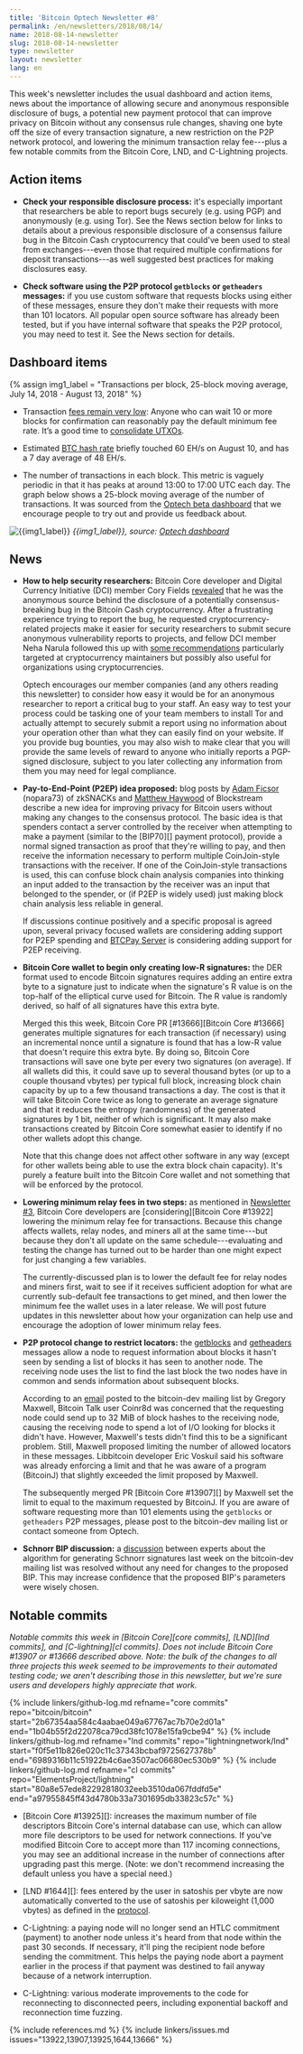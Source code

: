 ```yaml
---
title: 'Bitcoin Optech Newsletter #8'
permalink: /en/newsletters/2018/08/14/
name: 2018-08-14-newsletter
slug: 2018-08-14-newsletter
type: newsletter
layout: newsletter
lang: en
---
```

This week's newsletter includes the usual dashboard and action items,
news about the importance of allowing secure and anonymous responsible
disclosure of bugs, a potential new payment protocol that can improve
privacy on Bitcoin without any consensus rule changes, shaving one byte
off the size of every transaction signature, a new restriction on the P2P
network protocol, and lowering the minimum transaction relay fee---plus
a few notable commits from the Bitcoin Core, LND, and C-Lightning
projects.

## Action items

- **Check your responsible disclosure process:** it's especially
  important that researchers be able to report bugs securely (e.g. using
  PGP) and anonymously (e.g. using Tor).  See the News section below for
  links to details about a previous responsible disclosure of a consensus
  failure bug in the Bitcoin Cash cryptocurrency that could've been used
  to steal from exchanges---even those that required multiple
  confirmations for deposit transactions---as well suggested best
  practices for making disclosures easy.

- **Check software using the P2P protocol `getblocks` or `getheaders`
  messages:** if you use custom software that requests blocks using
  either of these messages, ensure they don't make their requests with
  more than 101 locators.  All popular open source software has already
  been tested, but if you have internal software that speaks the P2P
  protocol, you may need to test it.  See the News section for details.

## Dashboard items

{% assign img1_label = "Transactions per block, 25-block moving average, July 14, 2018 - August 13, 2018" %}

- Transaction [fees remain very low][fee metrics]: Anyone who can wait 10 or
more blocks for confirmation can reasonably pay the default minimum fee rate.
It’s a good time to [consolidate UTXOs][consolidate info].

- Estimated [BTC hash rate][btc hash rate] briefly touched 60 EH/s on August 10, and has a 7 day average of 48 EH/s.

- The number of transactions in each block. This metric is vaguely periodic in that it has peaks at around 13:00 to 17:00 UTC each
day. The graph below shows a 25-block moving average of the number of transactions. It was sourced from the
[Optech beta dashboard][periodic txn data] that we encourage people to try out and provide us feedback about.

![{{img1_label}}](/img/posts/transactions-spikes.png)
*{{img1_label}},
source: [Optech dashboard][periodic txn data]*

## News

- **How to help security researchers:** Bitcoin Core developer and Digital Currency Initiative (DCI) member Cory
  Fields [revealed][fields post] that he was the anonymous source behind
  the disclosure of a potentially consensus-breaking bug in the Bitcoin
  Cash cryptocurrency.  After a frustrating experience trying to report
  the bug, he requested cryptocurrency-related projects make it easier
  for security researchers to submit secure anonymous vulnerability
  reports to projects, and fellow DCI member Neha Narula followed this
  up with [some recommendations][narula recs] particularly targeted at
  cryptocurrency maintainers but possibly also useful for organizations
  using cryptocurrencies.


    Optech encourages our member companies (and any others reading this
    newsletter) to consider how easy it would be for an anonymous
    researcher to report a critical bug to your staff.  An easy way to
    test your process could be tasking one of your team members to
    install Tor and actually attempt to securely submit a report using
    no information about your operation other than what they can easily
    find on your website.  If you provide bug bounties, you may also
    wish to make clear that you will provide the same levels of reward
    to anyone who initially reports a PGP-signed disclosure, subject to
    you later collecting any information from them you may need for legal
    compliance.

- **Pay-to-End-Point (P2EP) idea proposed:** blog posts by [Adam
  Ficsor][nopara73 p2ep] (nopara73) of zkSNACKs and [Matthew
  Haywood][blockstream p2ep] of Blockstream describe a new idea for
  improving privacy for Bitcoin users without making any changes to the
  consensus protocol.  The basic idea is that spenders contact a server
  controlled by the receiver when attempting to make a payment (similar
  to the [BIP70][] payment protocol), provide a normal signed
  transaction as proof that they're willing to pay, and then receive the
  information necessary to perform multiple CoinJoin-style transactions
  with the receiver.  If one of the CoinJoin-style transactions is used,
  this can confuse block chain analysis companies into thinking an input
  added to the transaction by the receiver was an input that belonged to
  the spender, or (if P2EP is widely used) just making block chain
  analysis less reliable in general.

    If discussions continue positively and a specific proposal is agreed
    upon, several privacy focused wallets are considering adding support
    for P2EP spending and [BTCPay
    Server](https://github.com/btcpayserver/btcpayserver) is considering
    adding support for P2EP receiving.

- **Bitcoin Core wallet to begin only creating low-R
  signatures:** the DER format used to encode Bitcoin signatures
  requires adding an entire extra byte to a signature just to indicate
  when the signature's R value is on the top-half of
  the elliptical curve used for Bitcoin.  The R value is randomly
  derived, so half of all signatures have this extra byte.

    Merged this this week, Bitcoin Core PR [#13666][Bitcoin Core #13666] generates multiple signatures for
    each transaction (if necessary) using an incremental nonce until a
    signature is found that has a low-R value that doesn't require this
    extra byte.  By doing so, Bitcoin Core transactions will save one
    byte per every two signatures (on average).  If all wallets did
    this, it could save up to several thousand bytes (or up to a couple
    thousand vbytes) per typical full block, increasing block chain
    capacity by up to a few thousand transactions a day.  The cost is
    that it will take Bitcoin Core twice as long to generate an average
    signature and that it reduces the entropy (randomness) of the
    generated signatures by 1 bit, neither of which is significant.  It
    may also make transactions created by Bitcoin Core somewhat easier
    to identify if no other wallets adopt this change.

    Note that this change does not affect other software in any way
    (except for other wallets being able to use the extra block chain
    capacity).  It's purely a feature built into the Bitcoin Core wallet
    and not something that will be enforced by the protocol.

- **Lowering minimum relay fees in two steps:** as mentioned in
  [Newsletter #3][news3 lower relay], Bitcoin Core developers are
  [considering][Bitcoin Core #13922] lowering the minimum relay fee for
  transactions.  Because this change affects wallets, relay nodes, and
  miners all at the same time---but because they don't all update on the
  same schedule---evaluating and testing the change has turned out to
  be harder than one might expect for just changing a few variables.

    The currently-discussed plan is to lower the default fee for relay
    nodes and miners first, wait to see if it receives sufficient
    adoption for what are currently sub-default fee transactions to
    get mined, and then lower the minimum fee the wallet uses in a later
    release.  We will post future updates in this newsletter about how
    your organization can help use and encourage the adoption of lower
    minimum relay fees.

- **P2P protocol change to restrict locators:** the [getblocks][p2p
  getblocks] and [getheaders][p2p getheaders] messages allow a node to
  request information about blocks it hasn't seen by sending a list of
  blocks it has seen to another node.  The receiving node uses the list
  to find the last block the two nodes have in common and sends
  information about subsequent blocks.

    According to an [email][bd locators] posted to the bitcoin-dev
    mailing list by Gregory Maxwell, Bitcoin Talk user Coinr8d was
    concerned that the requesting node could send up to 32 MiB of block
    hashes to the receiving node, causing the receiving node to spend a
    lot of I/O looking for blocks it didn't have.  However, Maxwell's
    tests didn't find this to be a significant problem.  Still, Maxwell
    proposed limiting the number of allowed locators in these messages.
    Libbitcoin developer Eric Voskuil said his software was already
    enforcing a limit and that he was aware of a program (BitcoinJ) that
    slightly exceeded the limit proposed by Maxwell.

    The subsequently merged PR [Bitcoin Core #13907][] by Maxwell set
    the limit to equal to the maximum requested by BitcoinJ.  If you are
    aware of software requesting more than 101 elements using the
    `getblocks` or `getheaders` P2P messages, please post to the
    bitcoin-dev mailing list or contact someone from Optech.

- **Schnorr BIP discussion:** a [discussion][schnorr discuss] between
  experts about the algorithm for generating Schnorr signatures last
  week on the bitcoin-dev mailing list was resolved without any need for
  changes to the proposed BIP.  This may increase confidence that the
  proposed BIP's parameters were wisely chosen.

## Notable commits

*Notable commits this week in [Bitcoin Core][core commits], [LND][lnd
commits], and [C-lightning][cl commits].  Does not include Bitcoin Core
#13907 or #13666 described above.  Note: the bulk of the changes to all three
projects this week seemed to be improvements to their automated testing
code; we aren't describing those in this newsletter, but we're sure
users and developers highly appreciate that work.*

{% include linkers/github-log.md
  refname="core commits"
  repo="bitcoin/bitcoin"
  start="2b67354aa584c4aabae049a67767ac7b70e2d01a"
  end="1b04b55f2d22078ca79cd38fc1078e15fa9cbe94"
%}
{% include linkers/github-log.md
  refname="lnd commits"
  repo="lightningnetwork/lnd"
  start="f0f5e11b826e020c11c37343bcbaf9725627378b"
  end="6989316b11c51922b4c6ae3507ac06680ec530b9"
%}
{% include linkers/github-log.md
  refname="cl commits"
  repo="ElementsProject/lightning"
  start="80a8e57ede82292818032eeb3510da067fddfd5e"
  end="a97955845ff43d4780b33a7301695db33823c57c"
%}

- [Bitcoin Core #13925][]: increases the maximum number of file
  descriptors Bitcoin Core's internal database can use, which can
  allow more file descriptors to be used for network connections.  If
  you've modified Bitcoin Core to accept more than 117 incoming
  connections, you may see an additional increase in the number of
  connections after upgrading past this merge.  (Note: we don't
  recommend increasing the default unless you have a special need.)

- [LND #1644][]: fees entered by the user in satoshis per vbyte are now
  automatically converted to the use of satoshis per kiloweight (1,000
  vbytes) as defined in the [protocol][BOLT2].

- C-Lightning: a paying node will no longer send an HTLC commitment
  (payment) to another node unless it's heard from that node within the
  past 30 seconds.  If necessary, it'll ping the recipient node before
  sending the commitment.  This helps the paying node abort a payment
  earlier in the process if that payment was destined to fail anyway
  because of a network interruption.

- C-Lightning: various moderate improvements to the code for
  reconnecting to disconnected peers, including exponential backoff and
  reconnection time fuzzing.

{% include references.md %}
{% include linkers/issues.md issues="13922,13907,13925,1644,13666" %}

[news3 lower relay]: {{news3}}#News
[BOLT2]: https://github.com/lightningnetwork/lightning-rfc/blob/master/02-peer-protocol.md
[fields post]: https://medium.com/mit-media-lab-digital-currency-initiative/http-coryfields-com-cash-48a99b85aad4
[narula recs]: https://medium.com/mit-media-lab-digital-currency-initiative/reducing-the-risk-of-catastrophic-cryptocurrency-bugs-dcdd493c7569
[nopara73 p2ep]: https://medium.com/@nopara73/pay-to-endpoint-56eb05d3cac6
[blockstream p2ep]: https://blockstream.com/2018/08/08/improving-privacy-using-pay-to-endpoint.html
[p2p getblocks]: https://bitcoin.org/en/developer-reference#getblocks
[p2p getheaders]: https://bitcoin.org/en/developer-reference#getheaders
[bd locators]: https://lists.linuxfoundation.org/pipermail/bitcoin-dev/2018-August/016285.html
[schnorr discuss]: https://lists.linuxfoundation.org/pipermail/bitcoin-dev/2018-August/016278.html
[fee metrics]: https://statoshi.info/dashboard/db/fee-estimates
[consolidate info]: https://en.bitcoin.it/wiki/Techniques_to_reduce_transaction_fees#Consolidation
[btc hash rate]: https://fork.lol/pow/hashrate
[periodic txn data]: https://dashboard.bitcoinops.org/d/K7C9p0vmz/btc-number-of-txns-total-fee-per-block-volume?panelId=4&fullscreen&orgId=1
